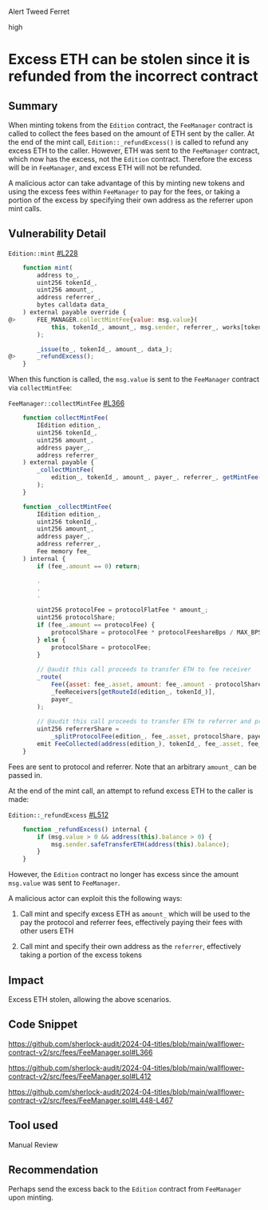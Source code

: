 Alert Tweed Ferret

high

# Excess ETH can be stolen since it is refunded from the incorrect contract

## Summary
When minting tokens from the `Edition` contract, the `FeeManager` contract is called to collect the fees based on the amount of ETH sent by the caller. At the end of the mint call, `Edition::_refundExcess()` is called to refund any excess ETH to the caller. However, ETH was sent to the `FeeManager` contract, which now has the excess, not the `Edition` contract. Therefore the excess will be in `FeeManager`, and excess ETH will not be refunded.

A malicious actor can take advantage of this by minting new tokens and using the excess fees within `FeeManager` to pay for the fees, or taking a portion of the excess by specifying their own address as the referrer upon mint calls.

## Vulnerability Detail

`Edition::mint` [#L228](https://github.com/sherlock-audit/2024-04-titles/blob/main/wallflower-contract-v2/src/editions/Edition.sol#L228)
```javascript
    function mint(
        address to_,
        uint256 tokenId_,
        uint256 amount_,
        address referrer_,
        bytes calldata data_
    ) external payable override {
@>      FEE_MANAGER.collectMintFee{value: msg.value}(
            this, tokenId_, amount_, msg.sender, referrer_, works[tokenId_].strategy
        );

        _issue(to_, tokenId_, amount_, data_);
@>      _refundExcess();
    }
```

When this function is called, the `msg.value` is sent to the `FeeManager` contract via `collectMintFee`:

`FeeManager::collectMintFee` [#L366](https://github.com/sherlock-audit/2024-04-titles/blob/main/wallflower-contract-v2/src/fees/FeeManager.sol#L366)
```javascript
    function collectMintFee(
        IEdition edition_,
        uint256 tokenId_,
        uint256 amount_,
        address payer_,
        address referrer_
    ) external payable {
        _collectMintFee(
            edition_, tokenId_, amount_, payer_, referrer_, getMintFee(edition_, tokenId_, amount_)
        );
    }
```    

```javascript
    function _collectMintFee(
        IEdition edition_,
        uint256 tokenId_,
        uint256 amount_,
        address payer_,
        address referrer_,
        Fee memory fee_
    ) internal {
        if (fee_.amount == 0) return;

        .
        .
        .

        uint256 protocolFee = protocolFlatFee * amount_;
        uint256 protocolShare;
        if (fee_.amount == protocolFee) {
            protocolShare = protocolFee * protocolFeeshareBps / MAX_BPS;
        } else {
            protocolShare = protocolFee;
        }
        
        // @audit this call proceeds to transfer ETH to fee receiver
        _route(
            Fee({asset: fee_.asset, amount: fee_.amount - protocolShare}),
            _feeReceivers[getRouteId(edition_, tokenId_)],
            payer_
        );
        
        // @audit this call proceeds to transfer ETH to referrer and protocol
        uint256 referrerShare =
            _splitProtocolFee(edition_, fee_.asset, protocolShare, payer_, referrer_);
        emit FeeCollected(address(edition_), tokenId_, fee_.asset, fee_.amount, referrerShare);
    }
```

Fees are sent to protocol and referrer. Note that an arbitrary `amount_` can be passed in.

At the end of the mint call, an attempt to refund excess ETH to the caller is made:

`Edition::_refundExcess` [#L512](https://github.com/sherlock-audit/2024-04-titles/blob/main/wallflower-contract-v2/src/editions/Edition.sol#L512)
```javascript
    function _refundExcess() internal {
        if (msg.value > 0 && address(this).balance > 0) {
            msg.sender.safeTransferETH(address(this).balance);
        }
    }
```

However, the `Edition` contract no longer has excess since the amount `msg.value` was sent to `FeeManager`.

A malicious actor can exploit this the following ways:

1. Call mint and specify excess ETH as `amount_` which will be used to the pay the protocol and referrer fees, effectively paying their fees with other users ETH

2. Call mint and specify their own address as the `referrer`, effectively taking a portion of the excess tokens

## Impact
Excess ETH stolen, allowing the above scenarios.

## Code Snippet
https://github.com/sherlock-audit/2024-04-titles/blob/main/wallflower-contract-v2/src/fees/FeeManager.sol#L366

https://github.com/sherlock-audit/2024-04-titles/blob/main/wallflower-contract-v2/src/fees/FeeManager.sol#L412

https://github.com/sherlock-audit/2024-04-titles/blob/main/wallflower-contract-v2/src/fees/FeeManager.sol#L448-L467

## Tool used
Manual Review

## Recommendation
Perhaps send the excess back to the `Edition` contract from `FeeManager` upon minting.